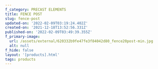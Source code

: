 ```yaml
---
f_category: PRECAST ELEMENTS
title: FENCE POST
slug: fence-post
updated-on: '2022-02-09T03:19:24.402Z'
created-on: '2021-12-18T13:52:56.331Z'
published-on: '2022-02-09T03:49:39.355Z'
f_primary-image:
  url: /assets/external/620332b9fe47fe3f84042d80_fence20post-min.jpg
  alt: null
f_hide: false
layout: '[products].html'
tags: products
---
```



